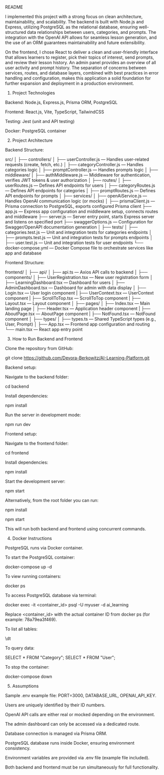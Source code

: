 README

I implemented this project with a strong focus on clean architecture, maintainability, and scalability. The backend is built with Node.js and Express, utilizing PostgreSQL as the relational database, ensuring well-structured data relationships between users, categories, and prompts. The integration with the OpenAI API allows for seamless lesson generation, and the use of an ORM guarantees maintainability and future extensibility.

On the frontend, I chose React to deliver a clean and user-friendly interface that allows learners to register, pick their topics of interest, send prompts, and review their lesson history. An admin panel provides an overview of all user activity and prompt history. The separation of concerns between services, routes, and database layers, combined with best practices in error handling and configuration, makes this application a solid foundation for further expansion and deployment in a production environment.

1. Project Technologies

Backend: Node.js, Express.js, Prisma ORM, PostgreSQL

Frontend: React.js, Vite, TypeScript, TailwindCSS

Testing: Jest (unit and API testing)

Docker: PostgreSQL container

2. Project Architecture

Backend Structure:

src/
│
├── controllers/
│ ├── userController.js — Handles user-related requests (create, fetch, etc.)
│ ├── categoryController.js — Handles categories logic
│ ├── promptController.js — Handles prompts logic
│
├── middleware/
│ ├── authMiddleware.js — Middleware for authentication, verifies JWT tokens & user authorization
│
├── routes/
│ ├── userRoutes.js — Defines API endpoints for users
│ ├── categoryRoutes.js — Defines API endpoints for categories
│ ├── promptRoutes.js — Defines API endpoints for prompts
│
├── services/
│ ├── openAiService.js — Handles OpenAI communication logic (or mocks)
│
├── prismaClient.js — Prisma connection to PostgreSQL, exports configured Prisma client
├── app.js — Express app configuration and middleware setup, connects routes and middleware
├── server.js — Server entry point, starts Express server and listens on specified port
├── swaggerOptions.js — Configuration for Swagger/OpenAPI documentation generation
│
├── tests/
│ ├── categories.test.js — Unit and integration tests for categories endpoints
│ ├── prompts.test.js — Unit and integration tests for prompts endpoints
│ ├── user.test.js — Unit and integration tests for user endpoints
└── docker-compose.yml — Docker Compose file to orchestrate services like app and database

Frontend Structure:

frontend/
│
├── api/
│ ├── api.ts — Axios API calls to backend
│
├── components/
│ ├── UserRegistration.tsx — New user registration form
│ ├── LearningDashboard.tsx — Dashboard for users
│ ├── AdminDashboard.tsx — Dashboard for admin with data display
│ ├── Login.tsx — User login component
| ├── UserContext.tsx — UserContext component
| ├── ScrollToTop.tsx — ScrollToTop component
| ├── Layout.tsx — Layout component
│
├── pages/
│ ├── Index.tsx — Main landing page
│ ├── Header.tsx — Application header component
| ├── AboutPage.tsx — AboutPage component
| ├── NotFound.tsx — NotFound component
│
├── types/
│ ├── types.ts — Shared TypeScript types (e.g., User, Prompt)
│
├── App.tsx — Frontend app configuration and routing
└── main.tsx — React app entry point

3. How to Run Backend and Frontend

Clone the repository from GitHub:

git clone https://github.com/Devora-Berkowitz/AI-Learning-Platform.git

Backend setup:

Navigate to the backend folder:

cd backend

Install dependencies:

npm install

Run the server in development mode:

npm run dev

Frontend setup:

Navigate to the frontend folder:

cd frontend

Install dependencies:

npm install

Start the development server:

npm start

Alternatively, from the root folder you can run:

npm install 

npm start

This will run both backend and frontend using concurrent commands.

4. Docker Instructions

PostgreSQL runs via Docker container.

To start the PostgreSQL container:

docker-compose up -d

To view running containers:

docker ps

To access PostgreSQL database via terminal:

docker exec -it <container_id> psql -U myuser -d ai_learning

Replace <container_id> with the actual container ID from docker ps (for example: 78a79ea3f469).

To list all tables:

\dt

To query data:

SELECT * FROM "Category";
SELECT * FROM "User";

To stop the container: 

docker-compose down

5. Assumptions

Sample .env example file: PORT=3000,  DATABASE_URL,  OPENAI_API_KEY.

Users are uniquely identified by their ID numbers.

OpenAI API calls are either real or mocked depending on the environment.

The admin dashboard can only be accessed via a dedicated route.

Database connection is managed via Prisma ORM.

PostgreSQL database runs inside Docker, ensuring environment consistency.

Environment variables are provided via .env file (example file included).

Both backend and frontend must be run simultaneously for full functionality.